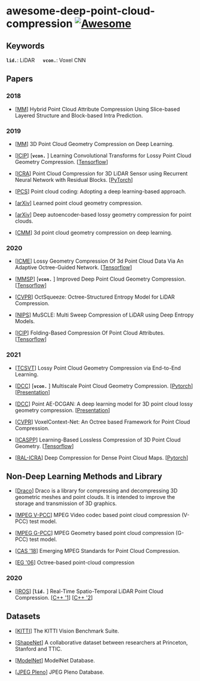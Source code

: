 #  awesome-deep-point-cloud-compression [![Awesome](https://awesome.re/badge.svg)](https://awesome.re)


## Keywords

__`lid.`__: LiDAR &emsp; 
__`vcon.`__: Voxel CNN &emsp; 

## Papers

### 2018

- [[MM](https://dl.acm.org/doi/10.1145/3240508.3240696)] Hybrid Point Cloud Attribute Compression Using Slice-based Layered Structure and Block-based Intra Prediction.

### 2019

- [[MM](https://dl.acm.org/doi/10.1145/3343031.3351061)] 3D Point Cloud Geometry Compression on Deep Learning.

- [[ICIP](https://ieeexplore.ieee.org/document/8803413)] [__`vcon.`__ ] Learning Convolutional Transforms for Lossy Point Cloud Geometry Compression. [[Tensorflow](https://github.com/mauriceqch/pcc_geo_cnn)]

- [[ICRA](https://ieeexplore.ieee.org/document/8794264)] Point Cloud Compression for 3D LiDAR Sensor using Recurrent Neural Network with Residual Blocks. [[PyTorch](https://github.com/ChenxiTU/Point-cloud-compression-by-RNN)]

- [[PCS](https://ieeexplore.ieee.org/document/8954537)] Point cloud coding: Adopting a deep learning-based approach. 

- [[arXiv](https://arxiv.org/abs/1909.12037)] Learned point cloud geometry compression.

- [[arXiv](https://arxiv.org/abs/1905.03691)] Deep autoencoder-based lossy geometry compression for point clouds.

- [[CMM](https://dl.acm.org/doi/10.1145/3343031.3351061)] 3d point cloud geometry compression on deep learning.

### 2020

- [[ICME](https://ieeexplore.ieee.org/document/9102866)] Lossy Geometry Compression Of 3d Point Cloud Data Via An Adaptive Octree-Guided Network. [[Tensorflow](https://github.com/wxz1996/pc_compress)]

- [[MMSP](https://ieeexplore.ieee.org/document/9287077)] [__`vcon.`__ ] Improved Deep Point Cloud Geometry Compression. [[Tensorflow](https://github.com/mauriceqch/pcc_geo_cnn_v2)]

- [[CVPR](https://ieeexplore.ieee.org/document/9157381)] OctSqueeze: Octree-Structured Entropy Model for LiDAR Compression.

- [[NIPS](https://arxiv.org/abs/2011.07590)] MuSCLE: Multi Sweep Compression of LiDAR using Deep Entropy Models.

- [[ICIP](https://ieeexplore.ieee.org/document/9191180)] Folding-Based Compression Of Point Cloud Attributes. [[Tensorflow](https://github.com/mauriceqch/pcc_attr_folding)]

### 2021

- [[TCSVT](https://ieeexplore.ieee.org/document/9287077)] Lossy Point Cloud Geometry Compression via End-to-End Learning.

- [[DCC](https://ieeexplore.ieee.org/document/9418789)] [__`vcon.`__ ] Multiscale Point Cloud Geometry Compression. [[Pytorch](https://github.com/NJUVISION/PCGCv2)] [[Presentation](https://sigport.org/documents/multiscale-point-cloud-geometry-compression)] 

- [[DCC](https://ieeexplore.ieee.org/document/9418793)] Point AE-DCGAN: A deep learning model for 3D point cloud lossy geometry compression. [[Presentation](https://sigport.org/documents/point-ae-dcgan-deep-learning-model-3d-point-cloud-lossy-geometry-compression)]

- [[CVPR](https://arxiv.org/abs/2105.02158)] VoxelContext-Net: An Octree based Framework for Point Cloud Compression. 

- [[ICASPP](https://ieeexplore.ieee.org/document/9414763)] Learning-Based Lossless Compression of 3D Point Cloud Geometry. [[Tensorflow](https://github.com/Weafre/VoxelDNN)]

- [[RAL-ICRA](https://ieeexplore.ieee.org/document/9354895)] Deep Compression for Dense Point Cloud Maps. [[Pytorch](https://github.com/PRBonn/deep-point-map-compression)]

## Non-Deep Learning Methods and Library

- [[Draco](https://github.com/google/draco)] Draco is a library for compressing and decompressing 3D geometric meshes and point clouds. It is intended to improve the storage and transmission of 3D graphics.

- [[MPEG V-PCC](https://github.com/MPEGGroup/mpeg-pcc-tmc2)] MPEG Video codec based point cloud compression (V-PCC) test model.

- [[MPEG G-PCC](https://github.com/MPEGGroup/mpeg-pcc-tmc13)] MPEG Geometry based point cloud compression (G-PCC) test model.

- [[CAS '18](https://ieeexplore.ieee.org/document/8571288)] Emerging MPEG Standards for Point Cloud Compression.

- [[EG '06](https://dl.acm.org/doi/10.5555/2386388.2386404)] Octree-based point-cloud compression

### 2020

- [[IROS](https://ieeexplore.ieee.org/document/9341071)] [__`lid.`__ ] Real-Time Spatio-Temporal LiDAR Point Cloud Compression. [[C++ '1](https://github.com/yaoli1992/LiDAR-Point-Cloud-Compression)] [[C++ '2](https://github.com/horizon-research/Real-Time-Spatio-Temporal-LiDAR-Point-Cloud-Compression)]

## Datasets

- [[KITTI](http://www.cvlibs.net/datasets/kitti/)] The KITTI Vision Benchmark Suite.

- [[ShapeNet](https://shapenet.org/)] A collaborative dataset between researchers at Princeton, Stanford and TTIC.

- [[ModelNet](https://modelnet.cs.princeton.edu/)] ModelNet Database.

- [[JPEG Pleno](http://plenodb.jpeg.org/)] JPEG Pleno Database.
